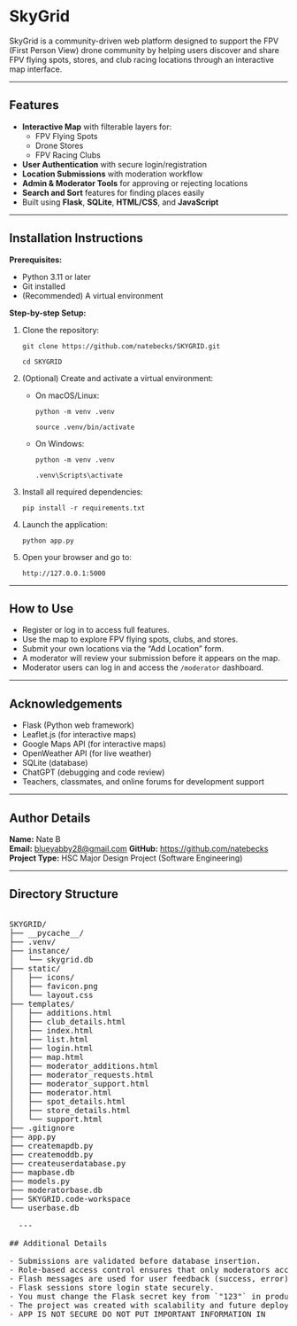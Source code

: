 # SkyGrid 

SkyGrid is a community-driven web platform designed to support the FPV (First Person View) drone community by helping users discover and share FPV flying spots, stores, and club racing locations through an interactive map interface.

---

##  Features

- **Interactive Map** with filterable layers for:
  - FPV Flying Spots
  - Drone Stores
  - FPV Racing Clubs
-  **User Authentication** with secure login/registration
-  **Location Submissions** with moderation workflow
-  **Admin & Moderator Tools** for approving or rejecting locations
-  **Search and Sort** features for finding places easily
-  Built using **Flask**, **SQLite**, **HTML/CSS**, and **JavaScript**

---

##  Installation Instructions

**Prerequisites:**
- Python 3.11 or later
- Git installed
- (Recommended) A virtual environment

**Step-by-step Setup:**

1. Clone the repository:

   `git clone https://github.com/natebecks/SKYGRID.git`

   `cd SKYGRID`

2. (Optional) Create and activate a virtual environment:

   - On macOS/Linux:

     `python -m venv .venv`

     `source .venv/bin/activate`

   - On Windows:

     `python -m venv .venv`

     `.venv\Scripts\activate`

3. Install all required dependencies:

   `pip install -r requirements.txt`

4. Launch the application:

   `python app.py`

5. Open your browser and go to:

   `http://127.0.0.1:5000`

---

##  How to Use

- Register or log in to access full features.
- Use the map to explore FPV flying spots, clubs, and stores.
- Submit your own locations via the “Add Location” form.
- A moderator will review your submission before it appears on the map.
- Moderator users can log in and access the `/moderator` dashboard.

---

##  Acknowledgements

- Flask (Python web framework)
- Leaflet.js (for interactive maps)
- Google Maps API (for interactive maps)
- OpenWeather API (for live weather)
- SQLite (database)
- ChatGPT (debugging and code review)
- Teachers, classmates, and online forums for development support

---

##  Author Details

**Name:** Nate B  
**Email:** blueyabby28@gmail.com
**GitHub:** https://github.com/natebecks  
**Project Type:** HSC Major Design Project (Software Engineering)

---

## Directory Structure

<pre>

SKYGRID/
├── __pycache__/
├── .venv/
├── instance/
│   └── skygrid.db
├── static/
│   ├── icons/
│   ├── favicon.png
│   └── layout.css
├── templates/
│   ├── additions.html
│   ├── club_details.html
│   ├── index.html
│   ├── list.html
│   ├── login.html
│   ├── map.html
│   ├── moderator_additions.html
│   ├── moderator_requests.html
│   ├── moderator_support.html
│   ├── moderator.html
│   ├── spot_details.html
│   ├── store_details.html
│   └── support.html
├── .gitignore
├── app.py
├── createmapdb.py
├── createmoddb.py
├── createuserdatabase.py
├── mapbase.db
├── models.py
├── moderatorbase.db
├── SKYGRID.code-workspace
└── userbase.db

  ---

## Additional Details

- Submissions are validated before database insertion.
- Role-based access control ensures that only moderators access approvals.
- Flash messages are used for user feedback (success, error).
- Flask sessions store login state securely.
- You must change the Flask secret key from `"123"` in production.
- The project was created with scalability and future deployment in mind.
- APP IS NOT SECURE DO NOT PUT IMPORTANT INFORMATION IN

